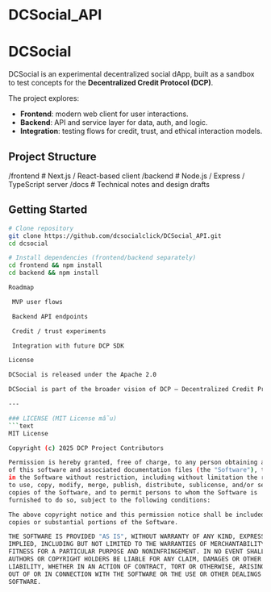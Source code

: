 # DCSocial_API

# DCSocial

DCSocial is an experimental decentralized social dApp, built as a sandbox to test concepts for the **Decentralized Credit Protocol (DCP)**.  

The project explores:
- **Frontend**: modern web client for user interactions.  
- **Backend**: API and service layer for data, auth, and logic.  
- **Integration**: testing flows for credit, trust, and ethical interaction models.  

## Project Structure
/frontend # Next.js / React-based client
/backend # Node.js / Express / TypeScript server
/docs # Technical notes and design drafts


## Getting Started
```bash
# Clone repository
git clone https://github.com/dcsocialclick/DCSocial_API.git
cd dcsocial

# Install dependencies (frontend/backend separately)
cd frontend && npm install
cd backend && npm install

Roadmap

 MVP user flows

 Backend API endpoints

 Credit / trust experiments

 Integration with future DCP SDK

License

DCSocial is released under the Apache 2.0

DCSocial is part of the broader vision of DCP – Decentralized Credit Protocol.

---

### LICENSE (MIT License mẫu)  
```text
MIT License

Copyright (c) 2025 DCP Project Contributors

Permission is hereby granted, free of charge, to any person obtaining a copy
of this software and associated documentation files (the "Software"), to deal
in the Software without restriction, including without limitation the rights  
to use, copy, modify, merge, publish, distribute, sublicense, and/or sell  
copies of the Software, and to permit persons to whom the Software is  
furnished to do so, subject to the following conditions:  

The above copyright notice and this permission notice shall be included in all  
copies or substantial portions of the Software.  

THE SOFTWARE IS PROVIDED "AS IS", WITHOUT WARRANTY OF ANY KIND, EXPRESS OR  
IMPLIED, INCLUDING BUT NOT LIMITED TO THE WARRANTIES OF MERCHANTABILITY,  
FITNESS FOR A PARTICULAR PURPOSE AND NONINFRINGEMENT. IN NO EVENT SHALL THE  
AUTHORS OR COPYRIGHT HOLDERS BE LIABLE FOR ANY CLAIM, DAMAGES OR OTHER  
LIABILITY, WHETHER IN AN ACTION OF CONTRACT, TORT OR OTHERWISE, ARISING FROM,  
OUT OF OR IN CONNECTION WITH THE SOFTWARE OR THE USE OR OTHER DEALINGS IN THE  
SOFTWARE.

